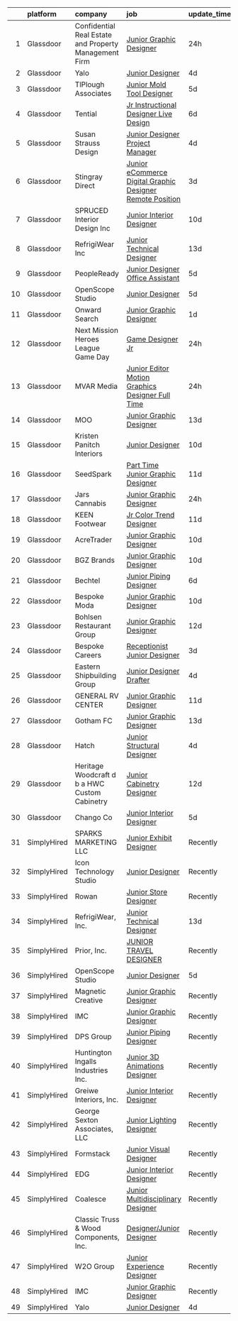 

|    | platform    | company                                                | job                                                                                                                                                                                                                                                                                                                                                                                                                                                                                                                                                                                                                                                                                                                                                                                                                                                                                                                                                                                                                                                                                                                                                                                                                                                                                                                                                                           | update_time   | location             |
|---:|:------------|:-------------------------------------------------------|:------------------------------------------------------------------------------------------------------------------------------------------------------------------------------------------------------------------------------------------------------------------------------------------------------------------------------------------------------------------------------------------------------------------------------------------------------------------------------------------------------------------------------------------------------------------------------------------------------------------------------------------------------------------------------------------------------------------------------------------------------------------------------------------------------------------------------------------------------------------------------------------------------------------------------------------------------------------------------------------------------------------------------------------------------------------------------------------------------------------------------------------------------------------------------------------------------------------------------------------------------------------------------------------------------------------------------------------------------------------------------|:--------------|:---------------------|
|  1 | Glassdoor   | Confidential  Real Estate and Property Management Firm | [Junior Graphic Designer](https://www.glassdoor.com/partner/jobListing.htm?pos=116&ao=1110586&s=58&guid=000001813cf4a14184045038c6e9558b&src=GD_JOB_AD&t=SR&vt=w&ea=1&cs=1_992ac4f5&cb=1654585074376&jobListingId=1007920997556&cpc=F17331D9BECC482A&jrtk=3-0-1g4uf98biq6gv801-1g4uf98bt36hh000-7b210a24ba210cf8--6NYlbfkN0C4u-tGqSOoW7WCb8wz8duhN1Nn8H9hl56TLy02cFDyt88gwxvPTwi8-q6Q1SW4aqBfr0IaXbVArP0KilQTXh7MEJq3wZawhGR9IbQWijudZLqVg4nGK3A0Qcf9ikj57F9NtvTIPRgXGwWufRr5N9JoK8b5gOMTb4Om5IzhcjCVkRgVpCbHEv2dHPdjR37O1QAiXqqGHQIbEHhMHee1OP_--xFOz-GUUPmGk6VGr5ByE-6S5N3f9YqodPo1qQlI_KUTqjqyvTH30VmF1ymwVfOIfnlRGzLpYlRXdrsJ2j3decnAwKs1sS7pYgsi9RMviwnupkqLUFoTgNH4Vtr3JPMnPFNWU6OWSmNrsthrVANu90f46WIqHwYPWCvAxl30jfq-LsLlcqqAKoH6Q62KhwVKxWnYwM1mDg7CLmZQBsTTSzTgelE96IH4qJW_ZUSJFjubPja5xgwRkMloMOMpNccfaTJYdssu1o8-dfXzSFhiXec3c_CTgUdZrLa2KjCClaDC4iUEGSuADw%3D%3D)                                                                                                                                                                                                                                                                                                                                                                                                                                                                                                | 24h           | New York, NY         |
|  2 | Glassdoor   | Yalo                                                   | [Junior Designer](https://www.glassdoor.com/partner/jobListing.htm?pos=126&ao=1136043&s=58&guid=000001813cf4a14184045038c6e9558b&src=GD_JOB_AD&t=SR&vt=w&ea=1&cs=1_6a1c2775&cb=1654585074377&jobListingId=1007915051703&jrtk=3-0-1g4uf98biq6gv801-1g4uf98bt36hh000-4f6cd1d169ecbdb3-)                                                                                                                                                                                                                                                                                                                                                                                                                                                                                                                                                                                                                                                                                                                                                                                                                                                                                                                                                                                                                                                                                         | 4d            | Remote               |
|  3 | Glassdoor   | TlPlough Associates                                    | [Junior Mold Tool Designer](https://www.glassdoor.com/partner/jobListing.htm?pos=103&ao=1110586&s=58&guid=000001813cf4a14184045038c6e9558b&src=GD_JOB_AD&t=SR&vt=w&ea=1&cs=1_fbb32d8d&cb=1654585074373&jobListingId=1007909799739&cpc=FFD5B9C4B038B9C9&jrtk=3-0-1g4uf98biq6gv801-1g4uf98bt36hh000-27a445594f37a0a3--6NYlbfkN0Cqm8WC8JgKlBqo01oStG4UVrrOq6OIskN7HerqEQbQ1e2nHdul9AAB8rVTGRlAn7RtBvmOLqx8MGnPSzR2Yj2ZMcFVYiZcFu1AFyuYatcM52xkFXTBxpNfnhBtMyrrVo2cPMd4em7sZxOHe1mXXWKLDroyCao1Q_5VfNqEeNVnT_BdfjQiOTHNiKnH9ogsrMJcdNVc50joRfvnQuk6AGEXVHZyplTe6FyCEg7TZe4Mk7s4c0krOuWWslqwKTuOc9m3jFGhObikQg13eZKq-qHEYJEPjKPGSkvpGXdhMpiilv3Ymjb7EfhBaFqZgx17l_oFhX_GBMw5lEQGHIJa7E9ly1GImmxDXtwB934SV73Qi-h8CNduW3QJcFKviRwLigoyN8R6JHfQke92fg0mjH8p0FAXPNQyjhO33m3qoZHfETPQW5KEvwwlrPZtMhP5Y4nbECCiJ1AweaRMC7VhEa7u2OKwVuRwBnto9M7PN4lpMlIWWtD-erfEIrsHNt9llF0Kw6kdMqqIw20v_5kqq7dCIFre71CdwGveuKe2LQkfaQ%3D%3D)                                                                                                                                                                                                                                                                                                                                                                                                                                                              | 5d            | Los Angeles, CA      |
|  4 | Glassdoor   | Tential                                                | [Jr  Instructional Designer   Live Design](https://www.glassdoor.com/partner/jobListing.htm?pos=121&ao=1110586&s=58&guid=000001813cf4a14184045038c6e9558b&src=GD_JOB_AD&t=SR&vt=w&ea=1&cs=1_3e4a1024&cb=1654585074377&jobListingId=1007906279182&cpc=FAE5E775D180B2FB&jrtk=3-0-1g4uf98biq6gv801-1g4uf98bt36hh000-b934ec48f535fe55--6NYlbfkN0D_VUMocHtM7-M2l7xhQCiQST1RW5dQjS02UsWe7tYaNAZWZWTzZ6bpJTAOxr1kLZqKKui4a1hDnWoYPaaSwk8VfMm8nfZWv4JTxpzOGmHW85ngBbkevwta2L72epLI5fZWs8BW9ZAuozGP2mykruDkQ_zYde8ajn_OVqZWUbsunWwY-MWzQ27F083LjIt6L2NPPza2sc2qvIggngTk0GxCWQ74VB5xZf8CHpXZSblzKjsw_4Cq6z0ggLFXC6KLVSNX_tKIankRjibLsN-5zYDrcXvdKWu8wYZStoatcyRIbVnKINurOMR58z177K0uViQMezjhJE5_LFYvnyKmR1XU1FAUElmcoN-g78S5jZ5BH0c4MKMQ2eIJ0igGo6c9DfTtoj8MgSoMBOGrRMQsP9nUM_q9wKhS6YF2i63DirkJurKFn8xRFEmMT7QbMryMpRexX6VcvqigJ87wBptAwn3eOqgdaci-gONaMzSj6sIEzPR7dQB149hsGL2r5tHVx_ic7Ct0C5sakZ-CvFalrBXc)                                                                                                                                                                                                                                                                                                                                                                                                                                                                           | 6d            | Tampa, FL            |
|  5 | Glassdoor   | Susan Strauss Design                                   | [Junior Designer  Project Manager](https://www.glassdoor.com/partner/jobListing.htm?pos=108&ao=1110586&s=58&guid=000001813cf4a14184045038c6e9558b&src=GD_JOB_AD&t=SR&vt=w&ea=1&cs=1_b6533956&cb=1654585074374&jobListingId=1007913586987&cpc=2C031D2D3FF29DE7&jrtk=3-0-1g4uf98biq6gv801-1g4uf98bt36hh000-b427abaf9896e9a1--6NYlbfkN0ASSdB5q5H0g8DPJOhzVjoyWap6_C1loLW1mpj7P4ahuSENMHZ4awn_HVDTurYxI3dxv-BXze1XQ57SwiDTru4__5-SXxUZJE-c2-0nIdmj2wmHwYYA2Dwsbff4Ew5lF2n_KfrCyQ3ACZEuscU1ZnHaJzeaq6u2OGSrLyhqkIXoo50ZpgECLgBHtUfKxUZUB87FFZKCaVWlBcD5e7yVqGQuFh8Mrc2D9TWNNH34wm4mLhLeXM_2G28H6I2offDJRcYtTdK2BB4cPn51tToDntAKEYzL5idiWB6hcWPs758aN2i_9OZQunytIYVT-eUgFeIqm4Q8qy8Zayf15VOw_HfN8EiOZVdIuJvdZqQhkAGolO50bOCOYPGyj0xhK0Vu-QVGWrxuCivT02WKUHOCcdLnX-G9_V20w4S8RxVQBhHNspjku68QGTk3kco8wucByrzbtHj0rsQp9C2YBKwvanSDH4Fxs9efv8eDApa62X1N6U0Tb81LzhfZkNFTCC_pOLavgjkzEr9ctlh7R1i5-U39)                                                                                                                                                                                                                                                                                                                                                                                                                                                                                   | 4d            | Lakewood, NJ         |
|  6 | Glassdoor   | Stingray Direct                                        | [Junior eCommerce Digital Graphic Designer   Remote Position](https://www.glassdoor.com/partner/jobListing.htm?pos=114&ao=1110586&s=58&guid=000001813cf4a14184045038c6e9558b&src=GD_JOB_AD&t=SR&vt=w&ea=1&cs=1_d8ec81ce&cb=1654585074376&jobListingId=1007916925681&cpc=F41FEAB56D215062&jrtk=3-0-1g4uf98biq6gv801-1g4uf98bt36hh000-c4f044e08a5aeb1a--6NYlbfkN0BhFJ8ddqZb8WQY2A-LeqcjzbfYC2yoFcx2RKsEMgWd6jGlCMHeR7ko2nHT3289qBbauEkqN3pPtFK1sf1zqQ3jiyCRpzmriXFxJxikwqYqh_Dx_h5baZNPCUYAqieA15MlIpzBYUCXd1fmBUXTtYUrnbEGMf_C04Gf-NhbsKsSpx0HwE9e_gBwjyDC_UjQLjWdmoR40brAlPBNooZKyBGXKvguem4xsaZX78diKJeKbzq2ycoHa-mmiMA_jiemXMUALkuqpI3Ca-5-_3pz7rKWGiqRqrddA6thfn78lN5s1qrb5_oNTV91P8pMRF21A8QrxSJhESJ4yLyh4DkX-N6U8HNHA0uy7kwNCpbjFktNsTkhYK8aJBKsGFiKEfcRbPbT7kM-P9akjQs5X7OYHav8kIf6KwxfwF_aLysunwUpUwda-zAp_L_jWisUT6vwrGjcDfk-XIljUvO7hTieod5L-aQ73tCgAVK6YbElnryGwY_SARQSrp5_v-Z5aPzGhJ6jrmU5imTca0kJA7-9LPfKb1uuCKrS__zfUeqsgs3GTw%3D%3D)                                                                                                                                                                                                                                                                                                                                                                                                                            | 3d            | Remote               |
|  7 | Glassdoor   | SPRUCED Interior Design  Inc                           | [Junior Interior Designer](https://www.glassdoor.com/partner/jobListing.htm?pos=105&ao=1110586&s=58&guid=000001813cf4a14184045038c6e9558b&src=GD_JOB_AD&t=SR&vt=w&ea=1&cs=1_aa96f2d0&cb=1654585074374&jobListingId=1007899217571&cpc=783E0929E0928ED3&jrtk=3-0-1g4uf98biq6gv801-1g4uf98bt36hh000-bfc31784f00f52c4--6NYlbfkN0CyuKPqNU731rQxIAuzkiRbt4QedJXsrZ0xIuHeMJBflxwfiSvU1HWTyOn6aEs6S7_ki8nPpJm39FHT-GbgYKWpGfagQIlnIPNSKK3-VerEL3ICx6DO1LlwQoJwSeTB7EByyvH8upGWE4Ou3zcLJjMPRGhFz7wW5WTLcczZYfzQXwvnLJKJYrpmnlqGIlpSL2b14Bn6-wn3VLKCuQOElSDsz42-lBRXWRl6mL7GUnQSGl5QlRclfmnGcdw0KJ_z-vxRuhRQ17zrG4fzW5YMBzd0QUCBM6XC6KWPB01UupIn9rkrCgSQt2oM5G6zI2_Ot6D_C_9ouI9BcNDvBkSO69ajYV1s9VawH437t_LpW67TaZpIfu4JRg6OdD9DlCFoYOM_zHmCqw1ebcWbadVyXYRXCr5juF2amGRPglC-AlcQe1G7ImglT3H6GSBmZ4WXdNzKkaTfDUbhFqONDM3H603UcCcsKmtPRrczsyJFVZApERzHHAgAS2DXLiHjYM5yGAbguvTAn9b_-A%3D%3D)                                                                                                                                                                                                                                                                                                                                                                                                                                                                                               | 10d           | Addison, TX          |
|  8 | Glassdoor   | RefrigiWear  Inc                                       | [Junior Technical Designer](https://www.glassdoor.com/partner/jobListing.htm?pos=102&ao=1110586&s=58&guid=000001813cf4a14184045038c6e9558b&src=GD_JOB_AD&t=SR&vt=w&ea=1&cs=1_6b7b9b2e&cb=1654585074373&jobListingId=1007889399193&cpc=DE767B9BB8D1421E&jrtk=3-0-1g4uf98biq6gv801-1g4uf98bt36hh000-ec5de7a3e76f76ae--6NYlbfkN0C_GzD49DJGTlBJCZgblbgG-dNuGhDu7GAV4R8ko7wSJVgUTZEgt12F9GfNzTGo6fGQhZda8Sl0oYA0IR11YCj0hlPn9XUT9xbzV13f8QK4W8PRro0uuxpsbvxpBKEefvBmy2vNaUrWUb6gwVrcSRs7BjY-51jBhjlvUHOKQhA8UsQDBZkQ9ucJxS-UqW5AdsWfU7BbBcJmoaimzaZlDcF_oEE2eFwnG2LGDnJXAx9oRga286jFT20wpJ4ZsOrE0aEs5nqefxDi4VAi0jY070Bvi7MxuI0CsebpVw37BRwNjBOE0Iacyjyft24xxQJcYL3MvR70sPbNaGjcrW8kOfmTqWK3HMgEBapPb64NV1Vn11C3d4K1pNeYAkuKGPGK7FNKHnVF4DgECLb9HlmouZpOrlwSM2dJuI-s-NNAU_lNBtgzQfP7TIKfOsD4BTxIW2nImWeBKE_L3kdy6P_Nra7-r-jjSMO7g-ulmSE4aPAAxGtXBAuc_jOWks6OaJFk-P13OoLaawA60WyqmIB1pqFBQo_t-myF3TrsxTM81Rei42y83H8MyIIhN3xApJv_8592dCOVAqbSN4ARySFgSgybVUW3oaLI7mFBBa8ORjjl9zKdFbiyE9eU)                                                                                                                                                                                                                                                                                                                                                                                          | 13d           | Dahlonega, GA        |
|  9 | Glassdoor   | PeopleReady                                            | [Junior Designer   Office Assistant](https://www.glassdoor.com/partner/jobListing.htm?pos=113&ao=1110586&s=58&guid=000001813cf4a14184045038c6e9558b&src=GD_JOB_AD&t=SR&vt=w&cs=1_d1d902cc&cb=1654585074375&jobListingId=1007910375677&cpc=5E31031E1AFF45A7&jrtk=3-0-1g4uf98biq6gv801-1g4uf98bt36hh000-1c7a31f12fa3d155--6NYlbfkN0B1drg_K7tLxMie0n76weG8EYn1RYFA0dI3OmTgBacXuRnpKPzUfa6CysbTB1R3vz3OCzOd605C2IbCFLf8d8Dk0BCLHweygQYf1-1a-11otVjTtdKBLOOx3hE5UrHDMS87Uutdi6AX7-Rb0Upjy6A3JajiwxpYwI_YUAMsA5uNh2pCtuGD4Ei-8Z7eIgpkFh6AB-hS3l7HIivbbH-XQCjH-m5bEqbAmhmyifdCTJCdqSp36kLQa6wojDj3MzlwMY2ZuWqSYIBASeKoY1SZkOKwrj0b8SM3s2Lw8OQg9eMoMVBI6v60ZqZgULXRuGV2Eat0DHanP6UCw1FqJb2JFf7nPgzA4eXTzDilZ-zZQdT-SeOWUDTGAKD3IlnXarMNTtdtBbMYGw4prBusdV0zP-DaMpp-mfXoLkPucSMTq1EQFLFHlYzKNaYqGXs8aRXb7VMcu5zTW4bJWyi39cT6fX1TZJZ8EEyS8fndOUHdhRA1dM7qoXyK2-1K0QU0vajb6X9VfNFgX5owSs9zXH_g_fhqubCsbblf1utHcQz6QSI1Yd5mIOOmKndAZ0tGeI0srZo_m7j5sUneopuMCRzFzavO)                                                                                                                                                                                                                                                                                                                                                                                                                      | 5d            | Scandia, MN          |
| 10 | Glassdoor   | OpenScope Studio                                       | [Junior Designer](https://www.glassdoor.com/partner/jobListing.htm?pos=127&ao=1136043&s=58&guid=000001813cf4a14184045038c6e9558b&src=GD_JOB_AD&t=SR&vt=w&cs=1_dc2af355&cb=1654585074377&jobListingId=1007908179597&jrtk=3-0-1g4uf98biq6gv801-1g4uf98bt36hh000-5f9ad3308e0dd7e3-)                                                                                                                                                                                                                                                                                                                                                                                                                                                                                                                                                                                                                                                                                                                                                                                                                                                                                                                                                                                                                                                                                              | 5d            | Remote               |
| 11 | Glassdoor   | Onward Search                                          | [Junior Graphic Designer](https://www.glassdoor.com/partner/jobListing.htm?pos=122&ao=1110586&s=58&guid=000001813cf4a14184045038c6e9558b&src=GD_JOB_AD&t=SR&vt=w&cs=1_3ee09be7&cb=1654585074377&jobListingId=1007919296950&cpc=2CAED5C921A5F994&jrtk=3-0-1g4uf98biq6gv801-1g4uf98bt36hh000-8bdc3d72e4bf981e--6NYlbfkN0B7YoEZZ2QAGDyEGGmBPAUWSHc1Mt3sMCn9FehKcWA3w0R0aH9tn_iPRPZmwuOkWszVAt0CGU0p2ubE7G72QwQqfR79SVNIFAisXCzB2uZL3G9H7xkea2VLg5-N-cumYVcmFDy8XJUFX8qKAwh-QJxujdVj9UQGhImd2UgKD0E2o9vldUNSlzTe2huW-XFUKDV4VR8yc2uxiqazwMZVF5iZSGL02LNDg4TxXozUIlV_e2fQzRjV4j1grZJYcgrrasRNpg4ADko4yXdXA507DbgsymNgN7chgYzhR88K0KBZ8Ewt-dbrqOO0AihC8idUluZ9Pjg70agJ3EoWGmqdGxUOkvkLRogVzkbYOgv0LFGlIJF9zIHlM0iDOl_LC1o2rCVfzADNIpOXYlEK-rjcS4Vjl5hEEzQizzLpCLY88wmXD66NhyDUSgaLCM-R53pWJ24-Gz8dU2A2aJ2rPhfjAuvx5x5WdkogwhrAUw-FKDhuUQ38bZ8ajZ8t5wK7foXncTtjA_wENNcx63y4T45Bdy17xDHDGkKMJX91r2R9L8jFcZHQe-2ZX5u9644d5DWhF2c2BwqkcAhrlOvkGb4ee-nfArpAPC-58bWBR8PJjDxgByJdkjeyUwqvn9atMvtZuritCOpU3uExT6K0J0zm8e0sMF9rKWCUVgBZGwRNEx2O85inB6U7DssVz2i7Z5vj5P8UvI12I9ImH2n4QgU6X66CRz85EeUVH6K3ee2dfk81EoxNvm6w493raIc6kiwW81nM59cSECv6mUZHbIQV9H5FOorF6AM3TNXSd8et2ZnSMUwJHZlVV6lOJZrEeRLUKe1iGe7-mbAhAYIHH_csFsJUklpz3wSYTsB_UuiDyO-vpDdtc1Rw3o4fQy6rKX-BMPqSms0T1Y0WQLl7ad87qlA0g-KK3FLwTJTgjaAwcZ9fjkXLle11cy2MmHQde7HBvtqyrdjUSsGRHEQVsXhkZSjwp2hqOdEcIPd51Kfy1PGjKtKj24xB8XRM) | 1d            | Boston, MA           |
| 12 | Glassdoor   | Next Mission   Heroes League Game Day                  | [Game Designer Jr ](https://www.glassdoor.com/partner/jobListing.htm?pos=119&ao=1110586&s=58&guid=000001813cf4a14184045038c6e9558b&src=GD_JOB_AD&t=SR&vt=w&ea=1&cs=1_88c24cc9&cb=1654585074377&jobListingId=1007920746613&cpc=451933188B21919D&jrtk=3-0-1g4uf98biq6gv801-1g4uf98bt36hh000-f1591d99657186fa--6NYlbfkN0C6WXeaFofeziwjgAk_WzS_ksMA-ggxWOTa0cH-edMgn0XLYmnksfcw2BHLabcaP_znheb0l9uIWz-kn6JVQmE1rs0zXAvXW6FYwiCFbPREvrrfBRi1XS_U4SFFLKS4X1Fcjv7Y1atStVYDSBK4_2_us2zBqiL0rD-4IMkR-K5Qd0KFTrIv7jTPvYvH7uWOW6BbbEq4thBD5Q5kPn1THKxe4b6rkOSf1XtLYAWsx6aeRGMsYX75rfave5P0QzQUxW5XaWKgVHIAawEj2oA3CwB2jiQGdHZkAHOwrzjoCbMhtiOjxZkZ43-bVnxdjeb78mNfrfHWX2mPaS2J0wnWX8-odSFjKcWMlHbcCAGOTsOpmNXvlJNovbDHS7eqCHmmCWCTDnWO_TM0pdleynwsJZ8ZC5H9Kh0HJW_Inpf-PtBcHpejq8Jc589t8N4RSXDQsk1NbO3VOMGiJygGPNm-dF84PueEvvprHfiBxdpJlGdmhgCAE0YPKeeVFH_v0xSRqak%3D)                                                                                                                                                                                                                                                                                                                                                                                                                                                                                                                    | 24h           | Utah                 |
| 13 | Glassdoor   | MVAR Media                                             | [Junior Editor Motion Graphics Designer  Full Time ](https://www.glassdoor.com/partner/jobListing.htm?pos=106&ao=1110586&s=58&guid=000001813cf4a14184045038c6e9558b&src=GD_JOB_AD&t=SR&vt=w&ea=1&cs=1_3d470ca5&cb=1654585074374&jobListingId=1007920709983&cpc=BE35796875A68D35&jrtk=3-0-1g4uf98biq6gv801-1g4uf98bt36hh000-94afcaee5752e65d--6NYlbfkN0DdNONLqhA8z6QrX6vw37qu8cGScUjPKwqVQr3YAsb4-1kF9zPio8EJhw9oPIyj1gNVtcJvLBTPuqm-DZjS7lwU-Tw1HXxH8BtZfEsb_z2igyIQ0PiURTAjYsoUuIvPwxw_wT6cK-5H6_o_x_47q-nZsGNWSZQrJcvRXSBO7xXcvAN-sEi_jS2_sjMFhVL_TQi7nrv8Bf4SzeLmQNL-totrOjpCLjfYKMVADc5kTtuXwmI-oP-Wz2aRe2h3HzjqXpL5SN2LA2JvyJzkabryIn-3YmBieDPQ2Vd0O9PJ2N570r_uC6baKRdJ5gJcei71GCEPRxwpFkAfnRdAcB0bh_h6BpUHUvZp_aeWhLhpjiG0yZh1zUr9b3HGljuYXBCCohAQN-UwKeJFSGzWitckSjQOnYMIV4zq7G5c-vKbzGGb_NWXMNmXXW1vZDAWUoFum2F7LtCSalvC11t5YkyWbscN24B-Ton3CUFyUjj-yflmOq7j1qrsT6sT-tSZnixoqMlkKANhxg-VOw%3D%3D)                                                                                                                                                                                                                                                                                                                                                                                                                                                                     | 24h           | Alexandria, VA       |
| 14 | Glassdoor   | MOO                                                    | [Junior Graphic Designer](https://www.glassdoor.com/partner/jobListing.htm?pos=128&ao=1136043&s=58&guid=000001813cf4a14184045038c6e9558b&src=GD_JOB_AD&t=SR&vt=w&cs=1_6955920b&cb=1654585074377&jobListingId=1007890120525&jrtk=3-0-1g4uf98biq6gv801-1g4uf98bt36hh000-0e960d1f9c324daa-)                                                                                                                                                                                                                                                                                                                                                                                                                                                                                                                                                                                                                                                                                                                                                                                                                                                                                                                                                                                                                                                                                      | 13d           | Providence, RI       |
| 15 | Glassdoor   | Kristen Panitch Interiors                              | [Junior Designer](https://www.glassdoor.com/partner/jobListing.htm?pos=107&ao=1110586&s=58&guid=000001813cf4a14184045038c6e9558b&src=GD_JOB_AD&t=SR&vt=w&ea=1&cs=1_7ce9c063&cb=1654585074374&jobListingId=1007899552230&cpc=786328B4A40DC555&jrtk=3-0-1g4uf98biq6gv801-1g4uf98bt36hh000-e75d7a5b65fd6d2f--6NYlbfkN0BCNvGr4iEVlVHFvc_ffK4sNDp6VwU2NgASM8Gmdll0DbiLGJbvgch54FpU78Oe4PDb-jhhnwIoW5bVu3fftxmeEb_4oi2myVpDgcc1gNjJGH2-McIP28dk8oBETHyVdcG_lAi5U_sv2C19OLXJn5VHLsQmPrbb9HYhlaVHVVKrfK53ssWq7ssYqjqtVDMs-YcQ6jF9HhGO94cmNmGTVVQms3TCP75JKpgf7up8v6yegFCoOo5ZLOV41NVwUL26XnG2LSt_0L8TUt4SPtKVBQ8D9DTMM8OTd_xZMaPy7HRulKQ9bw2sFmTiLBQ9agUKCgfa2hcNPBZJyeRBqaUIVXaDy5VEQffpvlPPEI0d8Wnh-QvOit1H5s1pm2ehbTKqpO1wRlaE98rTTkyIEIBRlkD4AeC5odSNO-L-6l7a3jon-yMNs4ycOr-bJUzaoN4n658i0i9-6GOa1yhNDbtQfH47Ct8nJvf0zckP_rZltqxNaHgHKzrDQuVTbXl3OUcEN4c%3D)                                                                                                                                                                                                                                                                                                                                                                                                                                                                                                                      | 10d           | California           |
| 16 | Glassdoor   | SeedSpark                                              | [Part Time Junior Graphic Designer](https://www.glassdoor.com/partner/jobListing.htm?pos=112&ao=1110586&s=58&guid=000001813cf4a14184045038c6e9558b&src=GD_JOB_AD&t=SR&vt=w&ea=1&cs=1_c49b467a&cb=1654585074375&jobListingId=1007895758996&cpc=A8EA696C92E7776B&jrtk=3-0-1g4uf98biq6gv801-1g4uf98bt36hh000-57eb171a4cecc90c--6NYlbfkN0A0ex-x4TBAy-9pKiXOklynSzbKKXOSuYT7MAL9keIpfx-9h4Dl634-ege53JNdy7kK4Eb5sHa2mAtUkq9F5rBPK2b7x_05fF3IooZ2knDfrUAqGaVB4BczzjHNinWZGlnsPVN6tEM5uegRdiXi0qcYwdcT2WDZpXH2cizOS_gRDX74kcPBwsOIXtFwCC25IWw8FJAMFuM1CvUBQMCjy3vH-fwHmshx-iXb46EH-WeCypgg909YxqyXbDRXalpiNyRDYNuqzy-_Y5vxxYfUjpcHlT3yQp0kG6P_U7T093_HJS17Gg0irF-6IIIBHwMbr_wyy-LiCZnFseqSMtqQVuYXtE5W5QJmhNwtHXebSjLCg7DpsFdXz2D90F7CqcBp0SCZpRA-iFnMNL9F0HmxZ0NMpMi_yZJDJpuZNeiPfmVhZmf9bEg9ZkjBEepVuJ53okOqBo0yAMMWO5GVULIPHyvtDHeQqKhgDmomyU5R7oVd-7kKdQfuyjaEPKLXm6fbcv69jTpZhFaIt-RS15M2bW7lYEpgbnyGbhxneGQ-MXGBSQ%3D%3D)                                                                                                                                                                                                                                                                                                                                                                                                                                                      | 11d           | Charlotte, NC        |
| 17 | Glassdoor   | Jars Cannabis                                          | [Junior Graphic Designer](https://www.glassdoor.com/partner/jobListing.htm?pos=124&ao=1136043&s=58&guid=000001813cf4a14184045038c6e9558b&src=GD_JOB_AD&t=SR&vt=w&ea=1&cs=1_d6f54726&cb=1654585074377&jobListingId=1007920686434&jrtk=3-0-1g4uf98biq6gv801-1g4uf98bt36hh000-3ef5cf088248156a-)                                                                                                                                                                                                                                                                                                                                                                                                                                                                                                                                                                                                                                                                                                                                                                                                                                                                                                                                                                                                                                                                                 | 24h           | Troy, MI             |
| 18 | Glassdoor   | KEEN Footwear                                          | [Jr  Color   Trend Designer](https://www.glassdoor.com/partner/jobListing.htm?pos=120&ao=1110586&s=58&guid=000001813cf4a14184045038c6e9558b&src=GD_JOB_AD&t=SR&vt=w&ea=1&cs=1_22d28132&cb=1654585074377&jobListingId=1007896907291&cpc=334ABAF5D42DC775&jrtk=3-0-1g4uf98biq6gv801-1g4uf98bt36hh000-2605f8397125886a--6NYlbfkN0AdQacTHqkMUkvDlLmcqVj-RwypQneBu2Uq1OVlNs6dOBIzRBdICz_x_oA4U1IiRylmk6JxtdnPZ8ADUYrr9YmQqKr5CGc1a176-cXBVuKUeSOCfHC1FIjvehUjhFHphM1rGehITzx5oNNu7Gfd3yKGJPK0R8QZbAU8kOl68rSNcq5Afpv72LZv1NKXr4HfTM4QzrWnRWkxNFw7fqSrmSfS6bFF5MzQkeOg9oCe-D_QpKvVwx5Nqb9tYyACx7k8IMmI2a3z-qDGyZKx0PmTeb5oWjRdTL8kEhLcYyRlbTvDAQveBwjHBSbbGsNvQ0cJugVcJ0tTGWIK9l6_k0XTFzOkyDdz9RAuK7KDfNeGLJQgKnKHd1CaWB_Z3YRtlDbhPwODK7J3xc9hR1BU0166mDlCFbM4_wtJKPpGA0KfJur3WSa3tnbgqGVEaR585SQSZHmvx6CQvqjFSSNfp0PjOP2jElhKZ8FB8hxj86ZRkA6Vy35cCqCbcmjF)                                                                                                                                                                                                                                                                                                                                                                                                                                                                                                                         | 11d           | Portland, OR         |
| 19 | Glassdoor   | AcreTrader                                             | [Junior Graphic Designer](https://www.glassdoor.com/partner/jobListing.htm?pos=104&ao=1110586&s=58&guid=000001813cf4a14184045038c6e9558b&src=GD_JOB_AD&t=SR&vt=w&ea=1&cs=1_1bbc7656&cb=1654585074373&jobListingId=1007898068296&cpc=A50357DDA226FF0F&jrtk=3-0-1g4uf98biq6gv801-1g4uf98bt36hh000-bcb47a96dffcfaf3--6NYlbfkN0BKgzQyzTF1Q9mOsR1amaS-juVGLjHt5Cdom-gEF9y-xSP8G8yShb8n4LwnTXaTEdLgRJDEvTfkdQwz7Qf92KfR26XWela37_7wUTSFIYoVAdGWEfUrcvD-pXklWtrVkqjF4K0y7GoWgLJK_TyWS0Tk-IVNhpyuUitkyWaD6blVOOzN84rgLySuZiCqcb6jU0U1353C8vg94uFh35uLkL1GTSzquL_b7EE7exj4ABPzstmkaWJJ314yWar6fwSkaZmeZGOteVojXBkE_Fq1JUSJJps55eKHQ_B8vrySPJe__KddgCppvSN_pevXqPahvSDr-j7DSLag17ky7YQOxceCD0VBIiSmBD7hXGzkTMjnsBofwaFUU92n-qBN0WJ4k44aoTF7ZucoJegM8FXBCO1-mBOzYlDmps7FZukehKT9qDtn7SX4tYllNOXr43q5JiBmeN2vQq-Iztz7CKvtwHWpJnsJUptD0qRyooomeZbzk9XU3lDP1vbIQzeSyVXi2Gl95NPH_xPgLg%3D%3D)                                                                                                                                                                                                                                                                                                                                                                                                                                                                                                | 10d           | Fayetteville, AR     |
| 20 | Glassdoor   | BGZ Brands                                             | [Junior Graphic Designer](https://www.glassdoor.com/partner/jobListing.htm?pos=110&ao=1110586&s=58&guid=000001813cf4a14184045038c6e9558b&src=GD_JOB_AD&t=SR&vt=w&ea=1&cs=1_c425d8ea&cb=1654585074375&jobListingId=1007899200510&cpc=74FD5BE86273CE52&jrtk=3-0-1g4uf98biq6gv801-1g4uf98bt36hh000-a6e6155a69c03bf0--6NYlbfkN0CO3DEfAY9A68AIVwcxeRGvQUfeLcLgbZIyCfLEHxv2ScYDtBe05M6NX_AilLLr0FrTO69GrCYDaXkQzOwSy2QdPfMPd44EpkKDh88BrIAgxke0HomJYGIa0oZDL_3XstuaYuYEoFWTVPVElLidfU6cIBhjtwK7Vgf6rvKmUZ2vMyYsE3yPo4QE4XzfafQogfJz_s7zgGKFiQHahmExobF0IsyX82u2Dvel0RjgbI9WM72LmlNt4ISeWPczxwWM7NJ0kjtq-pUZkEKo7jXgypiTfn-UWiorbFj_kKRDPKH03KRbEf8EzBd1qzQGW_F_SyzyxccZhI0HiIQPOLMPYE6iBcTbeaLfUdooCbQdn82NJPF9PKL_Ahgm27WMOiQ9bXb7lPYD83tveDWqujBpphiJYLsAubsTD7VN24FOUIXGuYOl3qleZ1haEaE35j-M278Oq50HAXyUI0230HU-1Lgz5tyUYTG1wi_Zbkci0g6o5CsKVsNP2--sFP46KjF0emGaMpo7quJVbQ%3D%3D)                                                                                                                                                                                                                                                                                                                                                                                                                                                                                                | 10d           | Lehi, UT             |
| 21 | Glassdoor   | Bechtel                                                | [Junior Piping Designer](https://www.glassdoor.com/partner/jobListing.htm?pos=123&ao=1136043&s=58&guid=000001813cf4a14184045038c6e9558b&src=GD_JOB_AD&t=SR&vt=w&cs=1_b2ad52ec&cb=1654585074377&jobListingId=1007906409881&jrtk=3-0-1g4uf98biq6gv801-1g4uf98bt36hh000-7db729c4102c9632-)                                                                                                                                                                                                                                                                                                                                                                                                                                                                                                                                                                                                                                                                                                                                                                                                                                                                                                                                                                                                                                                                                       | 6d            | Reston, VA           |
| 22 | Glassdoor   | Bespoke Moda                                           | [Junior Graphic Designer](https://www.glassdoor.com/partner/jobListing.htm?pos=115&ao=1110586&s=58&guid=000001813cf4a14184045038c6e9558b&src=GD_JOB_AD&t=SR&vt=w&ea=1&cs=1_608b970d&cb=1654585074376&jobListingId=1007899238372&cpc=149B3D5996025BBA&jrtk=3-0-1g4uf98biq6gv801-1g4uf98bt36hh000-d5101fcdd1f783d2--6NYlbfkN0Av8kVbkbdDtghfJx-o__2iUW-WAfThbxQZUWRq2soSTEt7XY5mm1KJm8vxKUKTOiz64d_uI0WU7ex5ysb0PYDFyXe8iY7pH1GyoaNJbGPc_Z6NPaqkxyDbFH4ZtJcAn0sGducjgWOf8wmyKo6Oc_O7s97-uCRYIvOnGdTzQ4pShBZK7Z7AH2Ah5XxtTE5-xLbEvM8afADox6GfzmlHY2MtKocbEoeEDyKfGbtM1oG7x4XIVP3NOHIoVa-7eEcBhYlWgoDWOf2Wh3NYkmRfqRpCGThPj3Sth-QsQ2-x2zN00qf31TnZK7LDPEF8etj8RFbStZ9aCf4n4LwDlBC1RQjaMzQkBE83QAogxQRPpnxg4GihwoNDxkuu-BO3Y6dMQiksG6nxM8Teq0-cHXdcNshnHej-OGU98C38tSZYW7s2eULN5-oNpe8yEZA1OyTp0FBX91vr3Q5QBm5l89CIBXfJiWFLand1DjVIkcgtpOqujXKaAfOAZc9utie2tAzyyqQ%3D)                                                                                                                                                                                                                                                                                                                                                                                                                                                                                                              | 10d           | Miami, FL            |
| 23 | Glassdoor   | Bohlsen Restaurant Group                               | [Junior Graphic Designer](https://www.glassdoor.com/partner/jobListing.htm?pos=111&ao=1110586&s=58&guid=000001813cf4a14184045038c6e9558b&src=GD_JOB_AD&t=SR&vt=w&ea=1&cs=1_1c695926&cb=1654585074375&jobListingId=1007892411985&cpc=A8EA696C92E7776B&jrtk=3-0-1g4uf98biq6gv801-1g4uf98bt36hh000-c6143d3e774f6a62--6NYlbfkN0BbD4tiQ1y1rX_ynTXytcOeKjhJ1ioQ7j1AmPj7Rwm6vPJh88TaK2YuHEen2hENN-qDwGYPnYm4N_4CrLgyVVwogJeRk71g3hE7dTZtcfHjn_7Hip__QEb-rwo6Dk8kMIPnf94ZZAK0e-5QpRfqSsn0By56vpQuK1ii3WIpMamEDoNEl5rC5rXR8w6ZBpzriBbD7eiplhy4SUjN8FbibvQj0hZ8TX_Rn82oY8t8TRSa3I5ZswjbAGCvGZ42PgufShd3RPhnop56AUk32FN1gCyJvYLg7aV_6S0zgrofVdXWA4MVNcnqaNqv5Zq0tih0T5b6Y40lckyX_pcb7OjXP95WKMHA84TzbL4FEiQLhsRMNaN_dO_6lLwyrGTdaIKRtEhx7hGz60H3418KcFyF8tJamdSxbNp3y5IcIaAnMOh4J2PF0qXJuXZuQCvurs7Onqxk3JJPJLA2j_MtJRgWkZ8kd2mrngQ8uofUqQ614dA5HtHZix5NdGCCb-GgdeWwsDWBls76MwKmCA%3D%3D)                                                                                                                                                                                                                                                                                                                                                                                                                                                                                                | 12d           | Islip Terrace, NY    |
| 24 | Glassdoor   | Bespoke Careers                                        | [Receptionist   Junior Designer](https://www.glassdoor.com/partner/jobListing.htm?pos=118&ao=1110586&s=58&guid=000001813cf4a14184045038c6e9558b&src=GD_JOB_AD&t=SR&vt=w&ea=1&cs=1_e950d62c&cb=1654585074377&jobListingId=1007916625896&cpc=44CD5376B8534B8F&jrtk=3-0-1g4uf98biq6gv801-1g4uf98bt36hh000-d39e6e9e05d1e088--6NYlbfkN0BHwB6cX_3i5TNOEoFMGKU4nZaXtTWaHMj7IlQjBm4QvhT5AEWV38O1iEb4VCw9CpUN9zKzUMGKB351lENflVc2hZZrRb0iaroXiNqm3_OcQ2ATJXaXck3nc9tefuvdUIkzYLVnvt3ikNHLyfqSk0SwTb4S7O7Zz988jXTGezrb2hVgkFPBvj8jI3b3r6r3bw13i2bX3nTte_z-MjPlnYpUyA262FAfDCto--dlim1GYokAmdYkh4k3PSPvTgDTLtMF2f9qd8J5d835Oy80SmYC3TI1P-_8KEB5HOrUG89v6A8Ns3HtJhah3zY1esDOr0q70j4w-vdcH8NZrFwQOYuUfryN3MnVNO0Y6ywLFL3nIKbOqKp3_m1RmJV4py-ZLmQAwNs76hMU-GZflZJFrWNewUZBKQz61R_QIVRFJFYw-bldJt97ibFW-FTDeTx2ZmUuB4-4xCuNqDGyEXmuPRErwVOorrZWMrGLZCd9qBRidbzL5gXxnlFaPExK1JpXet0%3D)                                                                                                                                                                                                                                                                                                                                                                                                                                                                                                       | 3d            | New York, NY         |
| 25 | Glassdoor   | Eastern Shipbuilding Group                             | [Junior Designer Drafter](https://www.glassdoor.com/partner/jobListing.htm?pos=129&ao=1136043&s=58&guid=000001813cf4a14184045038c6e9558b&src=GD_JOB_AD&t=SR&vt=w&cs=1_f9458d28&cb=1654585074377&jobListingId=1007913430914&jrtk=3-0-1g4uf98biq6gv801-1g4uf98bt36hh000-456e7a0c09b3bac9-)                                                                                                                                                                                                                                                                                                                                                                                                                                                                                                                                                                                                                                                                                                                                                                                                                                                                                                                                                                                                                                                                                      | 4d            | Panama City, FL      |
| 26 | Glassdoor   | GENERAL RV CENTER                                      | [Junior Graphic Designer](https://www.glassdoor.com/partner/jobListing.htm?pos=117&ao=1110586&s=58&guid=000001813cf4a14184045038c6e9558b&src=GD_JOB_AD&t=SR&vt=w&cs=1_98871a3a&cb=1654585074376&jobListingId=1007896264428&cpc=4F748F1840550ABC&jrtk=3-0-1g4uf98biq6gv801-1g4uf98bt36hh000-2272677f4b82667c--6NYlbfkN0CRabEfBIzc8aSFQ-C6EZvjPXIr1KPSa3PeDF7HXDufERP_zkT0TQWg2cnqS-OxxeIeYTH5JiUrB82Q-jgLTsmnc0HPbJtk0ESPA4ydTLouowd1mVUHdh4R6n7PY-Kg8EeILvLIsgIdSiWJsi2nhOeLTkwqS8mthma-LcdLA6yCbScFQdg08mdnHTgpPiAQjjPshxgu38RzNnCvmD19sTogFT63r5p_NC-17DLjvCPXrrm-07n5u8z3m4Syq9msB4zDvehkWTVigdgknxlXY4Tkx1f4KTdADUJW9zjRzNYNPYEiPdxliUQUjNTA6k-LMKreXtqDNirBbzVdTavbUNW0d_xdj9RVJC_Bu-T5dhXX1noo86AWcRTUNJi6xWE6kNXHD2pOQAv7fquA8FbeoDAslMhASDyrZZTnhZ7WgeZtZPRJ11tdTuHO4qWiHlcxCOuP9nVzSXFx3JcuLC3aD_APfA312o3rBCUPMM4Go2Ju0TeHwG734beNi1sDubf3jiLldC6R-yElYkrlIM8qHCI3C9UPgMgYhHEzCTFQx4yw0S2OWzGRoEkGl9aEdZq_6bIouYGzJYrlyyZw0MvvcgRFFHMVfPAF14rxmk4dOoi5IgtW3g8IeCYOjB3iF6SMxtx4ZosO0Oyybzyfl2Dt2t2inVgseuv-YWwN0150qqdL1UMgMhqtHj4LTXGQKa_n-cF7z7xXXF-C4xFTUaHDRpHTA1n1CLZi6PlIUS7kEKYqGAFLZkvyPFfAKTuD5ni6EgVgXNCO6_NsFomxOqvT7q_-JDAejTnEdzmKXy-zdB6bpA%3D%3D)                                                                                                                                                                                                     | 11d           | Wixom, MI            |
| 27 | Glassdoor   | Gotham FC                                              | [Junior Graphic Designer](https://www.glassdoor.com/partner/jobListing.htm?pos=125&ao=1136043&s=58&guid=000001813cf4a14184045038c6e9558b&src=GD_JOB_AD&t=SR&vt=w&cs=1_826e2028&cb=1654585074377&jobListingId=1007889234384&jrtk=3-0-1g4uf98biq6gv801-1g4uf98bt36hh000-e4f043f49924bdb2-)                                                                                                                                                                                                                                                                                                                                                                                                                                                                                                                                                                                                                                                                                                                                                                                                                                                                                                                                                                                                                                                                                      | 13d           | Whippany, NJ         |
| 28 | Glassdoor   | Hatch                                                  | [Junior Structural Designer](https://www.glassdoor.com/partner/jobListing.htm?pos=130&ao=1136043&s=58&guid=000001813cf4a14184045038c6e9558b&src=GD_JOB_AD&t=SR&vt=w&cs=1_1734d8d1&cb=1654585074377&jobListingId=1007914776422&jrtk=3-0-1g4uf98biq6gv801-1g4uf98bt36hh000-028904ac7bbcede1-)                                                                                                                                                                                                                                                                                                                                                                                                                                                                                                                                                                                                                                                                                                                                                                                                                                                                                                                                                                                                                                                                                   | 4d            | Florida              |
| 29 | Glassdoor   | Heritage Woodcraft d b a HWC Custom Cabinetry          | [Junior Cabinetry Designer](https://www.glassdoor.com/partner/jobListing.htm?pos=101&ao=1110586&s=58&guid=000001813cf4a14184045038c6e9558b&src=GD_JOB_AD&t=SR&vt=w&ea=1&cs=1_09857273&cb=1654585074373&jobListingId=1007892303886&cpc=E099806D0741C7B1&jrtk=3-0-1g4uf98biq6gv801-1g4uf98bt36hh000-e0455487857359d0--6NYlbfkN0BzyIYrTMR_AjNKh_kvAG8N613gtHPANQ3sdLTkrtBd-1OnlD5VBi1-5otl6QH3qwtIE3PzapMEPPx1RqcunBJPNq4GA7oBw0XCetpvXdokXKxLv89c_SPGtnpaEEAvF25bf-OMWTv2YYLjDDXnEdaeTN1hGb5ZXdAd70_r1XrGHhWWZLHy831f53t_bH29qY7Or1m3lpAlJi8I0GP6cKbo26H38tvj-5YPqw9lpg3LB-Tx7u-oQtsce_m9kJVy4vXwIX8vn348QfLjoHT6mH-IS7CW4zSPOMwAfzSKKiG_0IqpcCRPEF1_1XdWtjFaCdaygPNMzLssMPpp3JCFf6qDFY7cn473CqF0TI72tFRxnjrZiHnb7ssDpb9Db-Din4xY9S-XkbbNqSTPmdRNkOAESYbkO8TbNK6lZNdCDOz_vY5PFO4jbTYh_TS5xfFlrOWIbsaB0KCbELasG6TeJghLqzriXhA--2yDHiRlFL5Fu_AoyUBRCtwETdi_5KgL23WiOV-tmMk5Cw%3D%3D)                                                                                                                                                                                                                                                                                                                                                                                                                                                                                              | 12d           | North Charleston, SC |
| 30 | Glassdoor   | Chango   Co                                            | [Junior Interior Designer](https://www.glassdoor.com/partner/jobListing.htm?pos=109&ao=1110586&s=58&guid=000001813cf4a14184045038c6e9558b&src=GD_JOB_AD&t=SR&vt=w&ea=1&cs=1_6754d5a4&cb=1654585074374&jobListingId=1007910476849&cpc=39EF89E0C6A5CFA2&jrtk=3-0-1g4uf98biq6gv801-1g4uf98bt36hh000-b119df03ad4d7008--6NYlbfkN0DsBOlmEAMqZtav1V1WKZO3RUElpafjggtWvxyDQ3xFSh1wBRGmW-tF-4toheTJDs6HLtPb8HcWy81cAbjzgo18ffgzA5LL6g3M1GqUcFaQwey4aBnEMYw9cL3KgVLBm3R66O1RIqvgBaJsB-4IZmLXq0eeQXVwq1vUV2jPGpBq70Kq4gg57mxAzxq1-S0qDVamXcKjfMpYJ6FFOx4gNGSAxqKKfOQ9P6C4UZ7Ubg1dfxEpGbIW7EsWHzus1boOwqle1uq-e366E74-4V2ALVdveDhTiD0Sppd-jVK82EVi2SBie0ZACCsxzMqFkf1GUKmSdHh6_E_Ot8BTKb6Jp9_h44l4YnFrMBzadLnsEm1uli5lDTU4gWiVWEWMoJwUE3rLKyP2jkSQ5hPmG9zrNHQnZVvmw--IlrR7L9XmaAdca1HKZUXzkTAhL7urrVUvbykh5VZ58u63uBgR6V6Pk5IHHc4UMHeRkvtvXnVcNarDa7MQzB8p8FoaXxc634dQ0-PCk3EEXpNeUg%3D%3D)                                                                                                                                                                                                                                                                                                                                                                                                                                                                                               | 5d            | Brooklyn, NY         |
| 31 | SimplyHired | SPARKS MARKETING LLC                                   | [Junior Exhibit Designer](https://www.simplyhired.com/job/4OBHERIzjN_eZZ3IKZynZO9g4r5Hi8zFjQ6UJSmm747wryuzjZnd7g?q=junior+designer)                                                                                                                                                                                                                                                                                                                                                                                                                                                                                                                                                                                                                                                                                                                                                                                                                                                                                                                                                                                                                                                                                                                                                                                                                                           | Recently      | Schaumburg, IL       |
| 32 | SimplyHired | Icon Technology Studio                                 | [Junior Designer](https://www.simplyhired.com/job/_3C2yR5dEy0-38jNSdD_lwNyhWtDIhTSqlGV49tiiaV4KHnkc7uBsw?q=junior+designer)                                                                                                                                                                                                                                                                                                                                                                                                                                                                                                                                                                                                                                                                                                                                                                                                                                                                                                                                                                                                                                                                                                                                                                                                                                                   | Recently      | Remote               |
| 33 | SimplyHired | Rowan                                                  | [Junior Store Designer](https://www.simplyhired.com/job/diD7jzC-JboY1h36jxcW7sMK0s9ybGyPvt0VPYfneCPO1yloVJZP9w?q=junior+designer)                                                                                                                                                                                                                                                                                                                                                                                                                                                                                                                                                                                                                                                                                                                                                                                                                                                                                                                                                                                                                                                                                                                                                                                                                                             | Recently      | Remote               |
| 34 | SimplyHired | RefrigiWear, Inc.                                      | [Junior Technical Designer](https://www.simplyhired.com/job/dbCVf-dq9HB68SzhUpsU-A9-6csuVueXIbdvdz4opFhJSBBI_UPZbw?q=junior+designer)                                                                                                                                                                                                                                                                                                                                                                                                                                                                                                                                                                                                                                                                                                                                                                                                                                                                                                                                                                                                                                                                                                                                                                                                                                         | 13d           | Dahlonega, GA        |
| 35 | SimplyHired | Prior, Inc.                                            | [JUNIOR TRAVEL DESIGNER](https://www.simplyhired.com/job/k0sH2eHRR202PWDNjtVJ441gV3WSaY4Y-24hz-aWp-HIUzLtOTRv3g?q=junior+designer)                                                                                                                                                                                                                                                                                                                                                                                                                                                                                                                                                                                                                                                                                                                                                                                                                                                                                                                                                                                                                                                                                                                                                                                                                                            | Recently      | New York, NY         |
| 36 | SimplyHired | OpenScope Studio                                       | [Junior Designer](https://www.simplyhired.com/job/M8EVKfxJdriJeOa9--bi65QvKhAxH_b2pDGFfSQTHLouNZJuz3dOtw?q=junior+designer)                                                                                                                                                                                                                                                                                                                                                                                                                                                                                                                                                                                                                                                                                                                                                                                                                                                                                                                                                                                                                                                                                                                                                                                                                                                   | 5d            | Remote               |
| 37 | SimplyHired | Magnetic Creative                                      | [Junior Graphic Designer](https://www.simplyhired.com/job/GHX6fEz_0C5eTw00prYSmsaJwHMLvp3iBeYTvH0veK-SQDmOKXE0eQ?q=junior+designer)                                                                                                                                                                                                                                                                                                                                                                                                                                                                                                                                                                                                                                                                                                                                                                                                                                                                                                                                                                                                                                                                                                                                                                                                                                           | Recently      | Remote               |
| 38 | SimplyHired | IMC                                                    | [Junior Graphic Designer](https://www.simplyhired.com/job/q11ugwCq0r9_HNrj39reIR-RYMGNAajNfcJjDWikoU0_FpmVSAAEWA?q=junior+designer)                                                                                                                                                                                                                                                                                                                                                                                                                                                                                                                                                                                                                                                                                                                                                                                                                                                                                                                                                                                                                                                                                                                                                                                                                                           | Recently      | Remote               |
| 39 | SimplyHired | DPS Group                                              | [Junior Piping Designer](https://www.simplyhired.com/job/AXYjjQyD7A9Bmyor4AQ-_C-0wEaLk4DU6WLOTBOo4H1icJD_Zi4g5A?q=junior+designer)                                                                                                                                                                                                                                                                                                                                                                                                                                                                                                                                                                                                                                                                                                                                                                                                                                                                                                                                                                                                                                                                                                                                                                                                                                            | Recently      | Framingham, MA       |
| 40 | SimplyHired | Huntington Ingalls Industries Inc.                     | [Junior 3D Animations Designer](https://www.simplyhired.com/job/Xdan7XBpgUjvOYaNsRVe8oAwV2Jl0_oaMaosLQXvb2-Aoy7vLw-Fbg?q=junior+designer)                                                                                                                                                                                                                                                                                                                                                                                                                                                                                                                                                                                                                                                                                                                                                                                                                                                                                                                                                                                                                                                                                                                                                                                                                                     | Recently      | Newport News, VA     |
| 41 | SimplyHired | Greiwe Interiors, Inc.                                 | [Junior Interior Designer](https://www.simplyhired.com/job/UDsuRSypSKQfltzbasa3w0rMr4htIPVArX1GgzyIqbvP4ubBg7TK9g?q=junior+designer)                                                                                                                                                                                                                                                                                                                                                                                                                                                                                                                                                                                                                                                                                                                                                                                                                                                                                                                                                                                                                                                                                                                                                                                                                                          | Recently      | Cincinnati, OH       |
| 42 | SimplyHired | George Sexton Associates, LLC                          | [Junior Lighting Designer](https://www.simplyhired.com/job/AvY5O2vUVtgZoV_XxEtKE_EknJK6Sh3oqrA0G_5_NA63TrJEVjGWFA?q=junior+designer)                                                                                                                                                                                                                                                                                                                                                                                                                                                                                                                                                                                                                                                                                                                                                                                                                                                                                                                                                                                                                                                                                                                                                                                                                                          | Recently      | Washington, DC       |
| 43 | SimplyHired | Formstack                                              | [Junior Visual Designer](https://www.simplyhired.com/job/dCBrmfk0rtVcE0gDx66-dv3kXqT-SztIn73o_A8xbVcke96eGzbWBg?q=junior+designer)                                                                                                                                                                                                                                                                                                                                                                                                                                                                                                                                                                                                                                                                                                                                                                                                                                                                                                                                                                                                                                                                                                                                                                                                                                            | Recently      | Remote               |
| 44 | SimplyHired | EDG                                                    | [Junior Interior Designer](https://www.simplyhired.com/job/HkCxt8nThO4N_4lLyy-XjiVPyZzzOPTttsJYjl5t9H9et5AyqLBXWw?q=junior+designer)                                                                                                                                                                                                                                                                                                                                                                                                                                                                                                                                                                                                                                                                                                                                                                                                                                                                                                                                                                                                                                                                                                                                                                                                                                          | Recently      | Chicago, IL          |
| 45 | SimplyHired | Coalesce                                               | [Junior Multidisciplinary Designer](https://www.simplyhired.com/job/PzLM7F7ZhA0qD6exmZaSvJZ6Dxt_J7RB3Yv1H2GlWlgfnnzydKONPQ?q=junior+designer)                                                                                                                                                                                                                                                                                                                                                                                                                                                                                                                                                                                                                                                                                                                                                                                                                                                                                                                                                                                                                                                                                                                                                                                                                                 | Recently      | New York, NY         |
| 46 | SimplyHired | Classic Truss & Wood Components, Inc.                  | [Designer/Junior Designer](https://www.simplyhired.com/job/FGqsakCnujAqK9zJ0Rb0LjxcM6RXSGOEWIGiN4Zx0Ovay5aTpq7k7Q?q=junior+designer)                                                                                                                                                                                                                                                                                                                                                                                                                                                                                                                                                                                                                                                                                                                                                                                                                                                                                                                                                                                                                                                                                                                                                                                                                                          | Recently      | Clarksville, IN      |
| 47 | SimplyHired | W2O Group                                              | [Junior Experience Designer](https://www.simplyhired.com/job/_l5csY2TZ1LO-uKVDrKUCurlDAUntXfsM3_YnM9dUMZyo2kM2YqcPQ?q=junior+designer)                                                                                                                                                                                                                                                                                                                                                                                                                                                                                                                                                                                                                                                                                                                                                                                                                                                                                                                                                                                                                                                                                                                                                                                                                                        | Recently      | Remote               |
| 48 | SimplyHired | IMC                                                    | [Junior Graphic Designer](https://www.simplyhired.com/job/q11ugwCq0r9_HNrj39reIR-RYMGNAajNfcJjDWikoU0_FpmVSAAEWA?q=junior+designer)                                                                                                                                                                                                                                                                                                                                                                                                                                                                                                                                                                                                                                                                                                                                                                                                                                                                                                                                                                                                                                                                                                                                                                                                                                           | Recently      | Remote               |
| 49 | SimplyHired | Yalo                                                   | [Junior Designer](https://www.simplyhired.com/job/TU5CHQj2QikyTRM5w9wJcWfp-hgsoIMXiv-xbFpHf6H-ELxioDZujg?q=junior+designer)                                                                                                                                                                                                                                                                                                                                                                                                                                                                                                                                                                                                                                                                                                                                                                                                                                                                                                                                                                                                                                                                                                                                                                                                                                                   | 4d            | Remote               |